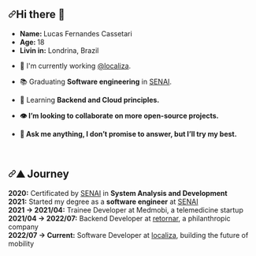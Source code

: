   <div class="Box mt-4">
  <div class="Box-body p-4">
    <div class="d-flex flex-justify-between">
    <article class="markdown-body entry-content container-lg f5" itemprop="text"><h1 dir="auto"><a id="user-content-hi-there-" class="anchor" aria-hidden="true" href="#hi-there-"><svg class="octicon octicon-link" viewBox="0 0 16 16" version="1.1" width="16" height="16" aria-hidden="true"><path fill-rule="evenodd" d="M7.775 3.275a.75.75 0 001.06 1.06l1.25-1.25a2 2 0 112.83 2.83l-2.5 2.5a2 2 0 01-2.83 0 .75.75 0 00-1.06 1.06 3.5 3.5 0 004.95 0l2.5-2.5a3.5 3.5 0 00-4.95-4.95l-1.25 1.25zm-4.69 9.64a2 2 0 010-2.83l2.5-2.5a2 2 0 012.83 0 .75.75 0 001.06-1.06 3.5 3.5 0 00-4.95 0l-2.5 2.5a3.5 3.5 0 004.95 4.95l1.25-1.25a.75.75 0 00-1.06-1.06l-1.25 1.25a2 2 0 01-2.83 0z"></path></svg></a>Hi there <g-emoji class="g-emoji" alias="wave" fallback-src="https://github.githubassets.com/images/icons/emoji/unicode/1f44b.png">👋</g-emoji></h1>
<ul dir="auto">
<li><strong>Name: </strong>Lucas Fernandes Cassetari</li>
<li><strong>Age: </strong>18</li>
<li><strong>Livin in:</strong> Londrina, Brazil</li>
</ul>
<ul dir="auto"><li>
<p dir="auto"><g-emoji class="g-emoji" alias="telescope" fallback-src="https://github.githubassets.com/images/icons/emoji/unicode/1f52d.png">🔭</g-emoji> I'm currently working <a href="https://www.localiza.com/" rel="nofollow">@localiza</a>.</p>
</li>
<li>
<p dir="auto"><g-emoji class="g-emoji" alias="books" fallback-src="https://github.githubassets.com/images/icons/emoji/unicode/1f4da.png">📚</g-emoji> Graduating <strong><strong>Software engineering</strong></strong> in <a href="https://www.senaipr.org.br/" rel="nofollow">SENAI</a>.</p>
</li>
<li>
<p dir="auto"><g-emoji class="g-emoji" alias="seedling" fallback-src="https://github.githubassets.com/images/icons/emoji/unicode/1f331.png">🌱</g-emoji> Learning <strong>Backend<strong> and Cloud principles.</strong></strong></p><strong><strong>
</strong></strong></li><strong><strong>
<li>
<p dir="auto"><g-emoji class="g-emoji" alias="eye" fallback-src="https://github.githubassets.com/images/icons/emoji/unicode/1f441.png">👁️</g-emoji> I’m looking to collaborate on more open-source projects.</p>
</li>
<li>
<p dir="auto"><g-emoji class="g-emoji" alias="speech_balloon" fallback-src="https://github.githubassets.com/images/icons/emoji/unicode/1f4ac.png">💬</g-emoji> Ask me anything, I don’t promise to answer, but I’ll try my best.</p>
</li>
</strong></strong></ul>
<br>
<h1 dir="auto"><a id="user-content-️-journey" class="anchor" aria-hidden="true" href="#️-journey"><svg class="octicon octicon-link" viewBox="0 0 16 16" version="1.1" width="16" height="16" aria-hidden="true"><path fill-rule="evenodd" d="M7.775 3.275a.75.75 0 001.06 1.06l1.25-1.25a2 2 0 112.83 2.83l-2.5 2.5a2 2 0 01-2.83 0 .75.75 0 00-1.06 1.06 3.5 3.5 0 004.95 0l2.5-2.5a3.5 3.5 0 00-4.95-4.95l-1.25 1.25zm-4.69 9.64a2 2 0 010-2.83l2.5-2.5a2 2 0 012.83 0 .75.75 0 001.06-1.06 3.5 3.5 0 00-4.95 0l-2.5 2.5a3.5 3.5 0 004.95 4.95l1.25-1.25a.75.75 0 00-1.06-1.06l-1.25 1.25a2 2 0 01-2.83 0z"></path></svg></a><g-emoji class="g-emoji" alias="mountain" fallback-src="https://github.githubassets.com/images/icons/emoji/unicode/26f0.png">⛰️</g-emoji> Journey</h1>
<p dir="auto"><strong><strong>2020:</strong></strong> Certificated by <a href="http://www.portaldaindustria.com.br/senai/en/about/senai/" rel="nofollow">SENAI</a> in <strong>System Analysis and Development</strong><br>
<strong><strong>2021:</strong></strong> Started my degree as a <strong>software engineer</strong> at <a href="https://www.senaipr.org.br/" rel="nofollow">SENAI</a><br>
<strong><strong>2021 → 2021/04:</strong></strong> Trainee Developer at Medmobi, a telemedicine startup<br>
<strong><strong>2021/04 → 2022/07:</strong></strong> Backend Developer at <a href="https://www2.retornar.com.br/" rel="nofollow">retornar</a>, a philanthropic company<br>
<strong><strong>2022/07 → Current:</strong></strong> Software Developer at <a href="https://www.localiza.com/" rel="nofollow">localiza</a>, building the future of mobility<br>
</p>
</article>
  </div>
</div>


